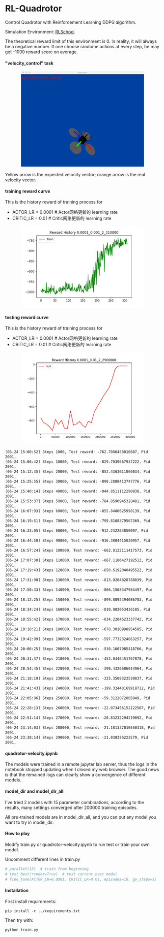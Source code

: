 # RL-Quadrotor
Control Quadrotor with Reinforcement Learning DDPG algorithm.

Simulation Environment: [RLSchool](https://github.com/PaddlePaddle/RLSchool/tree/master/rlschool/quadrotor)

The theoretical reward limit of this environment is 0. In reality, it will always be a negative number. If one choose
randome actions at every step, he may get -1000 reward score on average.

#### "velocity_control" task
<div align="center"><img src="./demo_quadrotor_velocity.gif" width="400"/></div>

Yellow arrow is the expected velocity vector; orange arrow is the real velocity vector.

#### training reward curve

This is the history reward of training process for 
- ACTOR_LR = 0.0001  # Actor网络更新的 learning rate
- CRITIC_LR = 0.01   # Critic网络更新的 learning rate

<div align="center"><img src="./fig_dir/train_0.0001_0.001_2_310000.png" width="400"/></div>

#### testing reward curve
This is the history reward of training process for 
- ACTOR_LR = 0.0001  # Actor网络更新的 learning rate
- CRITIC_LR = 0.01   # Critic网络更新的 learning rate

<div align="center"><img src="./fig_dir/test_0.0001_0.01_2_2900000.png" width="400"/></div>

```log
[06-24 15:00:52] Steps 1000, Test reward: -762.7086458010807, Pid 2091,
[06-24 15:06:42] Steps 10000, Test reward: -829.7039667937222, Pid 2091,
[06-24 15:12:35] Steps 20000, Test reward: -852.4363611066034, Pid 2091,
[06-24 15:25:55] Steps 30000, Test reward: -890.2888413747776, Pid 2091,
[06-24 15:40:14] Steps 40000, Test reward: -944.8511112290838, Pid 2091,
[06-24 15:53:37] Steps 50000, Test reward: -784.0590945328481, Pid 2091,
[06-24 16:07:03] Steps 60000, Test reward: -855.8486625998139, Pid 2091,
[06-24 16:19:51] Steps 70000, Test reward: -799.8168379567369, Pid 2091,
[06-24 16:33:05] Steps 80000, Test reward: -912.232263850097, Pid 2091,
[06-24 16:44:50] Steps 90000, Test reward: -916.3884415020957, Pid 2091,
[06-24 16:57:24] Steps 100000, Test reward: -662.8122111417573, Pid 2091,
[06-24 17:07:38] Steps 110000, Test reward: -867.1186427192512, Pid 2091,
[06-24 17:19:43] Steps 120000, Test reward: -850.6192040495522, Pid 2091,
[06-24 17:31:08] Steps 130000, Test reward: -813.0204828788839, Pid 2091,
[06-24 17:50:33] Steps 140000, Test reward: -866.1568347984497, Pid 2091,
[06-24 18:12:25] Steps 150000, Test reward: -899.8092394086783, Pid 2091,
[06-24 18:34:24] Steps 160000, Test reward: -810.002053436185, Pid 2091,
[06-24 18:55:42] Steps 170000, Test reward: -834.2204623337742, Pid 2091,
[06-24 19:18:21] Steps 180000, Test reward: -678.3010998954585, Pid 2091,
[06-24 19:42:09] Steps 190000, Test reward: -597.7732324663257, Pid 2091,
[06-24 20:06:25] Steps 200000, Test reward: -530.1607985418766, Pid 2091,
[06-24 20:31:37] Steps 210000, Test reward: -452.0446451767078, Pid 2091,
[06-24 20:54:45] Steps 220000, Test reward: -390.4326686014964, Pid 2091,
[06-24 21:18:19] Steps 230000, Test reward: -325.3508323530837, Pid 2091,
[06-24 21:41:43] Steps 240000, Test reward: -199.32448169918712, Pid 2091,
[06-24 22:05:06] Steps 250000, Test reward: -59.3122072805849, Pid 2091,
[06-24 22:28:13] Steps 260000, Test reward: -22.073456152122567, Pid 2091,
[06-24 22:51:14] Steps 270000, Test reward: -20.83232294219092, Pid 2091,
[06-24 23:14:03] Steps 280000, Test reward: -21.181337010550315, Pid 2091,
[06-24 23:38:14] Steps 290000, Test reward: -21.038376223579, Pid 2091,
```

#### quadrotor-velocity.ipynb
The models were trained in a remote jupyter lab server, thus the logs in the notebook stopped updating when I closed my
web browser. The good news is that the remained logs can clearly show a convergence of different models.

#### model_dir  and model_dir_all
I've tried 2 models with 15 parameter combinations, according to the results, many settings converged after 200000
training episodes. 

All pre-trained models are in model_dir_all, and you can put any model you want to try in model_dir.

#### How to play
Modify train.py or quadrotor-velocity.ipynb to run test or train your own model.

Uncomment different lines in train.py
```python
# parallel(15)  # train from beginning
# test_best(render=True)  # test current best model
# fine_tune(ACTOR_LR=0.0001, CRITIC_LR=0.01, episodes=10, go_steps=1)  # fine tune existing model
```

#### Installation
First install requirements:
```shell script
pip install -r ../requirements.txt
```
Then try with:
```shell script
python train.py
```
